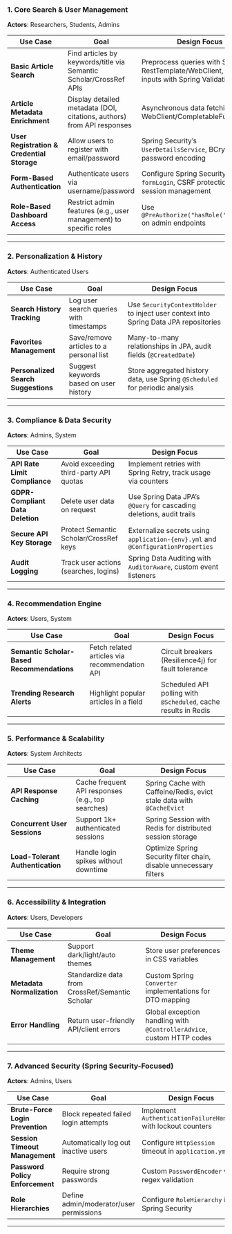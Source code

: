### **1. Core Search & User Management**
**Actors**: Researchers, Students, Admins

| Use Case | Goal | Design Focus |
|----------|------|--------------|
| **Basic Article Search** | Find articles by keywords/title via Semantic Scholar/CrossRef APIs | Preprocess queries with Spring RestTemplate/WebClient, validate inputs with Spring Validation |
| **Article Metadata Enrichment** | Display detailed metadata (DOI, citations, authors) from API responses | Asynchronous data fetching with WebClient/CompletableFuture |
| **User Registration & Credential Storage** | Allow users to register with email/password | Spring Security’s `UserDetailsService`, BCrypt password encoding |
| **Form-Based Authentication** | Authenticate users via username/password | Configure Spring Security’s `formLogin`, CSRF protection, and session management |
| **Role-Based Dashboard Access** | Restrict admin features (e.g., user management) to specific roles | Use `@PreAuthorize("hasRole('ADMIN')")` on admin endpoints |

---

### **2. Personalization & History**
**Actors**: Authenticated Users

| Use Case | Goal | Design Focus |
|----------|------|--------------|
| **Search History Tracking** | Log user search queries with timestamps | Use `SecurityContextHolder` to inject user context into Spring Data JPA repositories |
| **Favorites Management** | Save/remove articles to a personal list | Many-to-many relationships in JPA, audit fields (`@CreatedDate`) |
| **Personalized Search Suggestions** | Suggest keywords based on user history | Store aggregated history data, use Spring `@Scheduled` for periodic analysis |

---

### **3. Compliance & Data Security**
**Actors**: Admins, System

| Use Case | Goal | Design Focus |
|----------|------|--------------|
| **API Rate Limit Compliance** | Avoid exceeding third-party API quotas | Implement retries with Spring Retry, track usage via counters |
| **GDPR-Compliant Data Deletion** | Delete user data on request | Use Spring Data JPA’s `@Query` for cascading deletions, audit trails |
| **Secure API Key Storage** | Protect Semantic Scholar/CrossRef keys | Externalize secrets using `application-{env}.yml` and `@ConfigurationProperties` |
| **Audit Logging** | Track user actions (searches, logins) | Spring Data Auditing with `AuditorAware`, custom event listeners |

---

### **4. Recommendation Engine**
**Actors**: Users, System

| Use Case | Goal | Design Focus |
|----------|------|--------------|
| **Semantic Scholar-Based Recommendations** | Fetch related articles via recommendation API | Circuit breakers (Resilience4j) for fault tolerance |
| **Trending Research Alerts** | Highlight popular articles in a field | Scheduled API polling with `@Scheduled`, cache results in Redis |

---

### **5. Performance & Scalability**
**Actors**: System Architects

| Use Case | Goal | Design Focus |
|----------|------|--------------|
| **API Response Caching** | Cache frequent API responses (e.g., top searches) | Spring Cache with Caffeine/Redis, evict stale data with `@CacheEvict` |
| **Concurrent User Sessions** | Support 1k+ authenticated sessions | Spring Session with Redis for distributed session storage |
| **Load-Tolerant Authentication** | Handle login spikes without downtime | Optimize Spring Security filter chain, disable unnecessary filters |

---

### **6. Accessibility & Integration**
**Actors**: Users, Developers

| Use Case | Goal | Design Focus                                                        |
|----------|------|---------------------------------------------------------------------|
| **Theme Management** | Support dark/light/auto themes | Store user preferences in CSS variables                             |
| **Metadata Normalization** | Standardize data from CrossRef/Semantic Scholar | Custom Spring `Converter` implementations for DTO mapping           |
| **Error Handling** | Return user-friendly API/client errors | Global exception handling with `@ControllerAdvice`, custom HTTP codes |

---

### **7. Advanced Security** (Spring Security-Focused)
**Actors**: Admins, Users

| Use Case | Goal | Design Focus |
|----------|------|--------------|
| **Brute-Force Login Prevention** | Block repeated failed login attempts | Implement `AuthenticationFailureHandler` with lockout counters |
| **Session Timeout Management** | Automatically log out inactive users | Configure `HttpSession` timeout in `application.yml` |
| **Password Policy Enforcement** | Require strong passwords | Custom `PasswordEncoder` with regex validation |
| **Role Hierarchies** | Define admin/moderator/user permissions | Configure `RoleHierarchy` in Spring Security |

---
